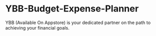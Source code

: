 # YBB-Budget-Expense-Planner
YBB (Available On Appstore) is your dedicated partner on the path to achieving your financial goals.
